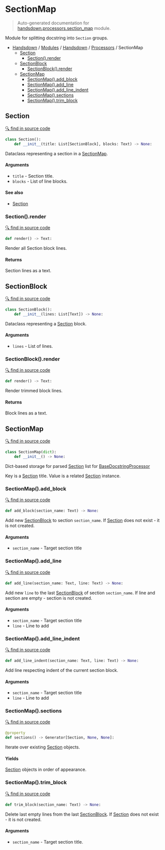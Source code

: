 # SectionMap

> Auto-generated documentation for [handsdown.processors.section_map](https://github.com/vemel/handsdown/blob/master/handsdown/processors/section_map.py) module.

Module for splitting docstring into `Section` groups.

- [Handsdown](../../README.md#-handsdown---python-documentation-generator) / [Modules](../../MODULES.md#modules) / [Handsdown](../index.md#handsdown) / [Processors](index.md#processors) / SectionMap
  - [Section](#section)
    - [Section().render](#sectionrender)
  - [SectionBlock](#sectionblock)
    - [SectionBlock().render](#sectionblockrender)
  - [SectionMap](#sectionmap)
    - [SectionMap().add_block](#sectionmapadd_block)
    - [SectionMap().add_line](#sectionmapadd_line)
    - [SectionMap().add_line_indent](#sectionmapadd_line_indent)
    - [SectionMap().sections](#sectionmapsections)
    - [SectionMap().trim_block](#sectionmaptrim_block)

## Section

[🔍 find in source code](https://github.com/vemel/handsdown/blob/master/handsdown/processors/section_map.py#L36)

```python
class Section():
    def __init__(title: List[SectionBlock], blocks: Text) -> None:
```

Dataclass representing a section in a [SectionMap](#sectionmap).

#### Arguments

- `title` - Section title.
- `blocks` - List of line blocks.

#### See also

- [Section](#section)

### Section().render

[🔍 find in source code](https://github.com/vemel/handsdown/blob/master/handsdown/processors/section_map.py#L50)

```python
def render() -> Text:
```

Render all Section block lines.

#### Returns

Section lines as a text.

## SectionBlock

[🔍 find in source code](https://github.com/vemel/handsdown/blob/master/handsdown/processors/section_map.py#L12)

```python
class SectionBlock():
    def __init__(lines: List[Text]) -> None:
```

Dataclass representing a [Section](#section) block.

#### Arguments

- `lines` - List of lines.

### SectionBlock().render

[🔍 find in source code](https://github.com/vemel/handsdown/blob/master/handsdown/processors/section_map.py#L24)

```python
def render() -> Text:
```

Render trimmed block lines.

#### Returns

Block lines as a text.

## SectionMap

[🔍 find in source code](https://github.com/vemel/handsdown/blob/master/handsdown/processors/section_map.py#L65)

```python
class SectionMap(dict):
    def __init__() -> None:
```

Dict-based storage for parsed [Section](#section) list for
[BaseDocstringProcessor](base.md#basedocstringprocessor)

Key is a [Section](#section) title.
Value is a related [Section](#section) instance.

### SectionMap().add_block

[🔍 find in source code](https://github.com/vemel/handsdown/blob/master/handsdown/processors/section_map.py#L119)

```python
def add_block(section_name: Text) -> None:
```

Add new [SectionBlock](#sectionblock) to section `section_name`.
If [Section](#section) does not exist - it is not created.

#### Arguments

- `section_name` - Target section title

### SectionMap().add_line

[🔍 find in source code](https://github.com/vemel/handsdown/blob/master/handsdown/processors/section_map.py#L96)

```python
def add_line(section_name: Text, line: Text) -> None:
```

Add new `line` to the last [SectionBlock](#sectionblock) of section `section_name`.
If line and section are empty - section is not created.

#### Arguments

- `section_name` - Target section title
- `line` - Line to add

### SectionMap().add_line_indent

[🔍 find in source code](https://github.com/vemel/handsdown/blob/master/handsdown/processors/section_map.py#L79)

```python
def add_line_indent(section_name: Text, line: Text) -> None:
```

Add line respecting indent of the current section block.

#### Arguments

- `section_name` - Target section title
- `line` - Line to add

### SectionMap().sections

[🔍 find in source code](https://github.com/vemel/handsdown/blob/master/handsdown/processors/section_map.py#L149)

```python
@property
def sections() -> Generator[Section, None, None]:
```

Iterate over existing [Section](#section) objects.

#### Yields

[Section](#section) objects in order of appearance.

### SectionMap().trim_block

[🔍 find in source code](https://github.com/vemel/handsdown/blob/master/handsdown/processors/section_map.py#L133)

```python
def trim_block(section_name: Text) -> None:
```

Delete last empty lines from the last [SectionBlock](#sectionblock).
If [Section](#section) does not exist - it is not created.

#### Arguments

- `section_name` - Target section title.
